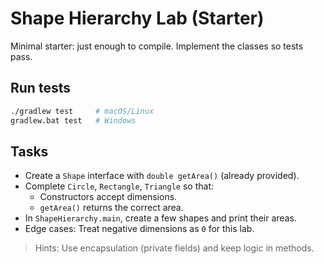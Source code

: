 # Shape Hierarchy Lab (Starter)

Minimal starter: just enough to compile. Implement the classes so tests pass.

## Run tests
```bash
./gradlew test     # macOS/Linux
gradlew.bat test   # Windows
```

## Tasks
- Create a `Shape` interface with `double getArea()` (already provided).
- Complete `Circle`, `Rectangle`, `Triangle` so that:
  - Constructors accept dimensions.
  - `getArea()` returns the correct area.
- In `ShapeHierarchy.main`, create a few shapes and print their areas.
- Edge cases: Treat negative dimensions as `0` for this lab.

> Hints: Use encapsulation (private fields) and keep logic in methods.
